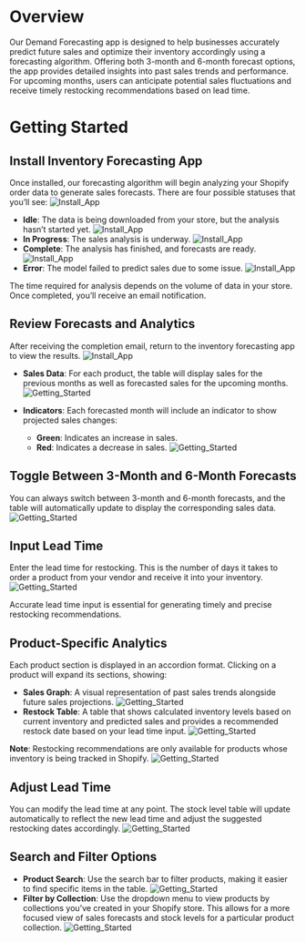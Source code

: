 # Overview

Our Demand Forecasting app is designed to help businesses accurately predict future sales and optimize their inventory accordingly using a forecasting algorithm. Offering both 3-month and 6-month forecast options, the app provides detailed insights into past sales trends and performance. For upcoming months, users can anticipate potential sales fluctuations and receive timely restocking recommendations based on lead time.

# Getting Started 

## Install Inventory Forecasting App
Once installed, our forecasting algorithm will begin analyzing your Shopify order data to generate sales forecasts. There are four possible statuses that you’ll see:
![Install_App](../bigcommerce/images/inventory_app.png)
- **Idle**: The data is being downloaded from your store, but the analysis hasn’t started yet.
![Install_App](../bigcommerce/images/waitingfordata.png)
- **In Progress**: The sales analysis is underway.
![Install_App](../bigcommerce/images/InventoryInprogress.png)
- **Complete**: The analysis has finished, and forecasts are ready.
![Install_App](../bigcommerce/images/inventory1.png)
- **Error**: The model failed to predict sales due to some issue.
![Install_App](../bigcommerce/images/SWrong.png)

The time required for analysis depends on the volume of data in your store. Once completed, you’ll receive an email notification.

## Review Forecasts and Analytics
After receiving the completion email, return to the inventory forecasting app to view the results.
![Install_App](../bigcommerce/images/inventory_app.png)

- **Sales Data**: For each product, the table will display sales for the previous months as well as forecasted sales for the upcoming months.
![Getting_Started](../bigcommerce/images/InventorySalesdata.png)

- **Indicators**: Each forecasted month will include an indicator to show projected sales changes:
  - **Green**: Indicates an increase in sales.
  - **Red**: Indicates a decrease in sales.
  ![Getting_Started](../bigcommerce/images/InventoryIndicator.png)


## Toggle Between 3-Month and 6-Month Forecasts
You can always switch between 3-month and 6-month forecasts, and the table will automatically update to display the corresponding sales data.
![Getting_Started](../bigcommerce/images/ForecastDuration.png)

## Input Lead Time
Enter the lead time for restocking. This is the number of days it takes to order a product from your vendor and receive it into your inventory. 
![Getting_Started](../bigcommerce/images/LeadTime.png)

Accurate lead time input is essential for generating timely and precise restocking recommendations.

## Product-Specific Analytics
Each product section is displayed in an accordion format. Clicking on a product will expand its sections, showing:

- **Sales Graph**: A visual representation of past sales trends alongside future sales projections.
![Getting_Started](../bigcommerce/images/Salesgraph.png)
- **Restock Table**: A table that shows calculated inventory levels based on current inventory and predicted sales and provides a recommended restock date based on your lead time input.
![Getting_Started](../bigcommerce/images/RestockTable.png)

**Note**: Restocking recommendations are only available for products whose inventory is being tracked in Shopify.
![Getting_Started](../bigcommerce/images/Note.png)

## Adjust Lead Time
You can modify the lead time at any point. The stock level table will update automatically to reflect the new lead time and adjust the suggested restocking dates accordingly.
![Getting_Started](../bigcommerce/images/LeadTimeStock.png)

## Search and Filter Options
- **Product Search**: Use the search bar to filter products, making it easier to find specific items in the table.
![Getting_Started](../bigcommerce/images/Search.png)
- **Filter by Collection**: Use the dropdown menu to view products by collections you’ve created in your Shopify store. This allows for a more focused view of sales forecasts and stock levels for a particular product collection.
![Getting_Started](../bigcommerce/images/CollectionsInventory.png)
